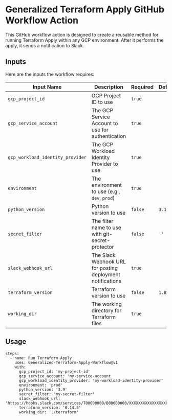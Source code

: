 # Generalized Terraform Apply GitHub Workflow Action

This GitHub workflow action is designed to create a reusable method for running Terraform Apply within any GCP environment. After it performs the apply, it sends a notification to Slack.

## Inputs

Here are the inputs the workflow requires:

| Input Name                       | Description                                                | Required | Default |
|----------------------------------|------------------------------------------------------------|----------|---------|
| `gcp_project_id`                 | GCP Project ID to use                                      | `true`   |         |
| `gcp_service_account`            | The GCP Service Account to use for authentication          | `true`   |         |
| `gcp_workload_identity_provider` | The GCP Workload Identity Provider to use                  | `true`   |         |
| `environment`                    | The environment to use (e.g., `dev`, `prod`)               | `true`   |         |
| `python_version`                 | Python version to use                                      | `false`  | `3.12`  |
| `secret_filter`                  | The filter name to use with git-secret-protector           | `false`  | `''`    |
| `slack_webhook_url`              | The Slack Webhook URL for posting deployment notifications | `true`   |         |
| `terraform_version`              | Terraform version to use                                   | `false`  | `1.8.4` |
| `working_dir`                    | The working directory for Terraform files                  | `true`   |         |

## Usage

```
steps:
  - name: Run Terraform Apply
    uses: Generalized-Terraform-Apply-Workflow@v1
    with:
      gcp_project_id: 'my-project-id'
      gcp_service_account: 'my-service-account
      gcp_workload_identity_provider: 'my-workload-identity-provider'
      environment: 'prod'
      python_version: '3.9'
      secret_filter: 'my-secret-filter'
      slack_webhook_url: 'https://hooks.slack.com/services/T00000000/B00000000/XXXXXXXXXXXXXXXXXXXXXXXX'
      terraform_version: '0.14.5'
      working_dir: './terraform'
```
